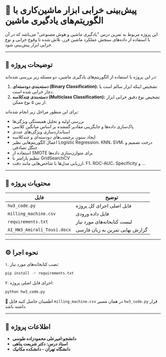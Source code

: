 # 🎯 پیش‌بینی خرابی ابزار ماشین‌کاری با الگوریتم‌های یادگیری ماشین

این پروژه مربوط به تمرین درس "یادگیری ماشین و هوش مصنوعی" می‌باشد که در آن با استفاده از داده‌های سنجش عملکرد ماشین فرز، تلاش شده تا وقوع خرابی و نوع خرابی ابزار پیش‌بینی شود.

---

## 🧾 توضیحات پروژه

در این پروژه با استفاده از الگوریتم‌های یادگیری ماشین، دو مسئله زیر بررسی شده‌اند:

1. **دسته‌بندی دودسته‌ای (Binary Classification):** تشخیص اینکه ابزار سالم است یا دچار خرابی شده است.
2. **دسته‌بندی چندکلاسه (Multiclass Classification):** تشخیص نوع دقیق خرابی ابزار از بین ۵ نوع ممکن.

برای این منظور مراحل زیر انجام شده‌اند:
- بررسی اولیه و تحلیل همبستگی ویژگی‌ها
- پاک‌سازی داده‌ها و جایگزینی مقادیر گمشده بر اساس میانگین کلاسی
- استانداردسازی ویژگی‌های عددی
- ایجاد ستون برچسب‌های دودسته‌ای و چندکلاسه
- اعمال الگوریتم‌هایی نظیر Logistic Regression، KNN، SVM، درخت تصمیم و جنگل تصادفی
- استفاده از SMOTE برای متوازن‌سازی داده‌ها
- تنظیم پارامتر با GridSearchCV
- ارزیابی مدل‌ها با شاخص‌هایی مانند دقت، F1، ROC-AUC، Specificity و ...

---

## 📁 محتویات پروژه

| فایل | توضیح |
|------|--------|
| `hw3_code.py` | فایل اصلی اجرای کل پروژه |
| `milling_machine.csv` | فایل داده ورودی |
| `requirements.txt` | لیست کتابخانه‌های مورد نیاز |
| `AI_HW3_Amirali_Tousi.docx` | گزارش نهایی تمرین به زبان فارسی |

---

## ⚙️ نحوه اجرا

۱. نصب کتابخانه‌های مورد نیاز:

```bash
pip install -r requirements.txt
```

۲. اجرای فایل اصلی پروژه:

```bash
python hw3_code.py
```

📌 اطمینان حاصل کنید فایل `milling_machine.csv` در همان مسیر `hw3_code.py` قرار داشته باشد.

---

## 👤 اطلاعات پروژه

- **دانشجو:امیرعلی محمودزاده طوسی** 
- **استاد درس: دکتر شریعت پناهی**  
- **دانشگاه تهران - دانشکده مکانیک**
